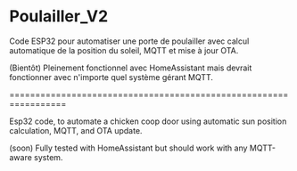 # Poulailler_V2

Code ESP32 pour automatiser une porte de poulailler avec calcul automatique de la position du soleil, MQTT et mise à jour OTA.

(Bientôt) Pleinement fonctionnel avec HomeAssistant mais devrait fonctionner avec n'importe quel système gérant MQTT.



=================================================================



Esp32 code, to automate a chicken coop door using automatic sun position calculation, MQTT, and OTA update.

(soon) Fully tested with HomeAssistant but should work with any MQTT-aware system.

